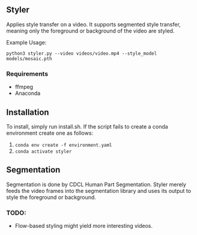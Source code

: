 ## Styler
Applies style transfer on a video. It supports segmented style transfer,
meaning only the foreground or background of the video are styled.

Example Usage:

`python3 styler.py --video videos/video.mp4 --style_model models/mosaic.pth`

### Requirements
- ffmpeg
- Anaconda

## Installation
To install, simply run install.sh. If the script fails to create a conda environment
create one as follows:

1) ``` conda env create -f environment.yaml ```
2) ``` conda activate styler  ```


## Segmentation
Segmentation is done by CDCL Human Part Segmentation. Styler merely 
feeds the video frames into the segmentation library and uses its
output to style the foreground or background. 

### TODO:
- Flow-based styling might yield more interesting videos.